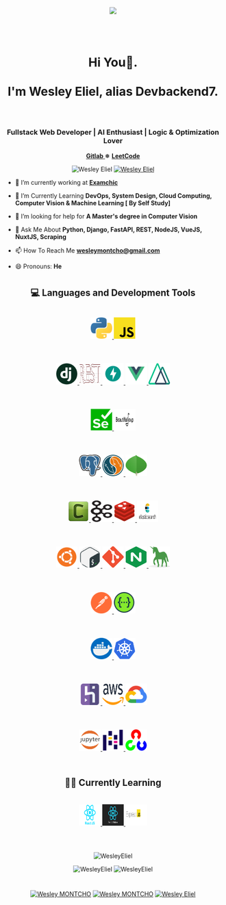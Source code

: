 <h1 align="center" style="padding-bottom: 20px;"><div id="header" align="center">
  <img src="https://media.giphy.com/media/v1.Y2lkPTc5MGI3NjExNDJjZjRjODQ4MWQxNTIxNWQyNGRlM2RkYWNiZjJmMDJiM2JmNTQxNyZlcD12MV9pbnRlcm5hbF9naWZzX2dpZklkJmN0PXM/gD5LqssNPRIRTU3BlA/giphy.gif" width="130"/>
</div></h1>


<h1 align="center" style="padding-top: 30px; padding-bottom: 45px;">Hi You👋. <br/><br/> I'm Wesley Eliel, alias Devbackend7. <br/></h1>

<h3 align="center" >Fullstack Web Developer | AI Enthusiast | Logic & Optimization Lover</h3>

<p align="center">
    <a href="https://gitlab.com/WesleyEliel">
        <b>Gitlab</b>
    </a>
    ❅
    <a href="https://leetcode.com/WesleyEliel/">
        <b>LeetCode</b>
    </a>
</p>

<p align="center">
    <img src="https://komarev.com/ghpvc/?username=WesleyEliel" alt="Wesley Eliel" />
    <a href="https://github.com/WesleyEliel?tab=followers">
        <img src="https://img.shields.io/github/followers/WesleyEliel.svg?style=social&label=Follow" alt="Wesley Eliel" />
    </a>
</p>

<!--
**WesleyEliel/WesleyEliel** is a ✨ _special_ ✨ repository because its `README.md` (this file) appears on your GitHub profile.

Here are some ideas to get you started:

- 🔭 I’m currently working on ...
- 🌱 I’m currently learning ...
- 👯 I’m looking to collaborate on ...
- 🤔 I’m looking for help with ...
- 💬 Ask me about ...
- 📫 How to reach me: ...
- 😄 Pronouns: ...
- ⚡ Fun fact: ...
-->


- 🔭 I’m currently working at **<a href="https://examchic.isis-ai.com" target="_blank">Examchic</a><!--, <a href="https://wuloevents.com" style="color=black;" target="_blank">Wuloevent</a>'s Backend-->**

- 🌱 I’m Currently Learning **DevOps, System Design, Cloud Computing, Computer Vision & Machine Learning [ By Self Study]**

- 🤔 I’m looking for help for **A Master's degree in Computer Vision**

- 💬 Ask Me About **Python, Django, FastAPI, REST, NodeJS, VueJS, NuxtJS, Scraping**

- 📫 How To Reach Me **wesleymontcho@gmail.com**

- 😄 Pronouns: **He**

<!--
- 📝 I Regulary Write Articles on **[https://medium.com/@tssovi](https://medium.com/@tssovi)**
-->

<h1 align="center"></h1>

<h2 align="center">💻 Languages and Development Tools</h2>

<p style="padding-top:20px; padding-bottom:20px;" align="center">
    <a href="https://www.python.org" target="_blank"> <img src="images/python.png" alt="python" width="50" height="50" style="padding-rigth:20px;"/> </a>
    <a href="https://developer.mozilla.org/en-US/docs/Web/JavaScript" target="_blank"> <img src="images/js.png" alt="js" width="50" height="50" style="padding-rigth:20px;"/> </a>
</p>
<p style="padding-top:20px; padding-bottom:20px;" align="center">
    <a href="https://www.djangoproject.com/" target="_blank"> <img src="images/django.png" alt="django" width="50" height="50" style="padding-rigth:20px;"/> </a>
    <a href="https://www.django-rest-framework.org/" target="_blank"> <img src="images/dj_rest.png" alt="drf" width="50" height="50" style="padding-rigth:20px;"/> </a>
    <a href="https://fastapi.tiangolo.com/" target="_blank"> <img src="images/fastapi.png" alt="fastapi" width="50" height="50" style="padding-rigth:20px;"/> </a>
    <a href="https://vuejs.org/" target="_blank"> <img src="images/vuejs.png" alt="vuejs" width="50" height="50" style="padding-rigth:20px;"/> </a>
    <a href="https://nuxt.org/" target="_blank"> <img src="images/nuxtjs.png" alt="nuxtjs" width="50" height="50" style="padding-rigth:20px;"/> </a>
</p>
<p style="padding-top:20px; padding-bottom:20px;" align="center">
    <a href="https://selenium-python.readthedocs.io/ " target="_blank"> <img src="images/selenium.png" alt="selenium" width="50" height="50" style="padding-rigth:20px;"/> </a>
    <a href="https://beautiful-soup-4.readthedocs.io/en/latest/" target="_blank"> <img src="images/beautifulsoup.png" alt="beautifulsoup" width="50" height="50" style="padding-rigth:20px;"/> </a>
</p>
<p style="padding-top:20px; padding-bottom:20px;" align="center">
    <a href="https://www.postgresql.org" target="_blank"> <img src="images/postgresql.png" alt="postgresql" width="50" height="50" style="padding-rigth:20px;"/> </a>
    <a href="https://www.mysql.com/" target="_blank"> <img src="images/mysql.png" alt="mysql" width="50" height="50" style="padding-rigth:20px;"/> </a>
    <a href="https://www.mongodb.com/" target="_blank"> <img src="images/mongo_db.png" alt="mongodb" width="50" height="50" style="padding-rigth:20px;"/> </a>
</p>
<p style="padding-top:20px; padding-bottom:20px;" align="center">
    <a href="https://docs.celeryproject.org/en/stable/" target="_blank"> <img src="images/celery.png" alt="celery" width="50" height="50" style="padding-rigth:20px;"/> </a>
    <a href="https://kafka.apache.org/" target="_blank"> <img src="images/kafka.png" alt="kafka" width="50" height="50" style="padding-rigth:20px;"/> </a>
    <a href="https://redis.io" target="_blank"> <img src="images/redis.png" alt="redis" width="50" height="50" style="padding-rigth:20px;"/> </a>
    <a href="https://www.elastic.co/" target="_blank"> <img src="images/elasticsearch.png" alt="redis" width="50" height="50" style="padding-rigth:20px;"/> </a>
</p>
<p style="padding-top:20px; padding-bottom:20px;" align="center">
    <a href="https://www.linux.org/" target="_blank"> <img src="images/linux.png" alt="linux" width="50" height="50" style="padding-rigth:20px;"/> </a>
    <a href="https://www.gnu.org/software/bash/" target="_blank"> <img src="images/bash.png" alt="bash" width="50" height="50" style="padding-rigth:20px;"/> </a>
    <a href="https://git-scm.com/" target="_blank"> <img src="images/git.png" alt="git" width="50" height="50" style="padding-rigth:20px;"/> </a>
    <a href="https://www.nginx.com" target="_blank"> <img src="images/nginx.png" alt="nginx" width="50" height="50" style="padding-rigth:20px;"/> </a>
    <a href="https://gunicorn.org/" target="_blank"> <img src="images/gunicorn.png" alt="gunicorn" width="50" height="50" style="padding-rigth:20px;"/> </a>
</p>
<p style="padding-top:20px; padding-bottom:20px;" align="center">
    <a href="https://postman.com" target="_blank"> <img src="images/postman.png" alt="postman" width="50" height="50" style="padding-rigth:20px;"/> </a>
    <a href="https://swagger.io/" target="_blank"> <img src="images/swagger.png" alt="swagger" width="50" height="50" style="padding-rigth:20px;"/> </a>
</p>
<p style="padding-top:20px; padding-bottom:20px;" align="center">
    <a href="https://www.docker.com/" target="_blank"> <img src="images/docker.png" alt="docker" width="50" height="50" style="padding-rigth:20px;"/> </a>
    <a href="https://kubernetes.io" target="_blank"> <img src="images/kubernetes.png" alt="kubernetes" width="50" height="50" style="padding-rigth:20px;"/> </a>
</p>
<p style="padding-top:20px; padding-bottom:20px;" align="center">
    <a href="https://heroku.com" target="_blank"> <img src="images/heroku.png" alt="heroku" width="50" height="50" style="padding-rigth:20px;"/> </a>
    <a href="https://aws.amazon.com" target="_blank"> <img src="images/aws.png" alt="aws" width="50" height="50" style="padding-rigth:20px;"/> </a>
    <a href="https://cloud.google.com" target="_blank"> <img src="images/google_cloud.png" alt="gcp" width="50" height="50" style="padding-rigth:20px;"/> </a>
</p>
<p style="padding-top:20px; padding-bottom:20px;" align="center">
    <a href="https://jupyter.org/" target="_blank"> <img src="images/jupyter.png" alt="jupyter" width="50" height="50" style="padding-rigth:20px;"/> </a>
    <a href="https://pandas.pydata.org/" target="_blank"> <img src="images/pandas.png" alt="pandas" width="50" height="50" style="padding-rigth:20px;"/> </a>
    <a href="https://opencv.org/" target="_blank"> <img src="images/opencv.png" alt="opencv" width="50" height="50" style="padding-rigth:20px;"/> </a>
</p>

<h1 align="center"></h1>

<h2 align="center">👨‍💻 Currently Learning</h2>

<p style="padding-top:20px; padding-bottom:20px;" align="center">
    <a href="https://react.dev/" target="_blank"> <img src="images/reactjs.png" alt="reactjs" width="50" height="50" style="padding-rigth:20px;"/> </a>
    <a href="https://reacnative.dev/" target="_blank"> <img src="images/reactnativejs.png" alt="reactnativejs" width="50" height="50" style="padding-rigth:20px;"/> </a>
    <a href="https://expressjs.com" target="_blank"> <img src="images/expressjs.png" alt="expressjs" width="50" height="50" style="padding-rigth:20px;"/> </a>
</p>

<h1 align="center"></h1>

<p align="center">
    <img src="https://github-profile-summary-cards.vercel.app/api/cards/profile-details?username=WesleyEliel&theme=nord_bright" alt="WesleyEliel" />
</p>

<p align="center">
    <img src="https://github-profile-summary-cards.vercel.app/api/cards/stats?username=WesleyEliel&theme=nord_bright" alt="WesleyEliel" />
    <img src="https://github-profile-summary-cards.vercel.app/api/cards/repos-per-language?username=WesleyEliel&theme=nord_bright" alt="WesleyEliel" />
</p>

<h1 align="center"></h1>

<p align="center">
    <a href="https://linkedin.com/in/wesley-montcho-73b239198" target="blank"><img align="center" src="https://cdn.jsdelivr.net/npm/simple-icons@3.0.1/icons/linkedin.svg" alt="Wesley MONTCHO" height="30" width="30" /></a>
    <a href="https://fb.com/wesley.montcho" target="blank"><img align="center" src="https://cdn.jsdelivr.net/npm/simple-icons@3.0.1/icons/facebook.svg" alt="Wesley MONTCHO" height="30" width="30" /></a>
    <a href="https://wa.link/uzkjfa" target="blank"><img align="center" src="https://cdn.jsdelivr.net/npm/simple-icons@3.0.1/icons/whatsapp.svg" alt="Wesley Eliel" height="30" width="30" /></a>
</p>

<h1 align="center"></h1>
